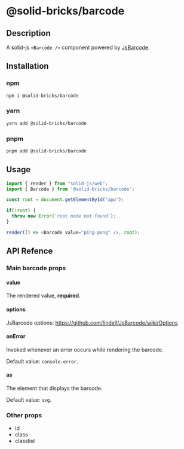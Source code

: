 # @solid-bricks/barcode

## Description

A solid-js `<Barcode />` component powered by [JsBarcode](https://github.com/lindell/JsBarcode).

## Installation

### npm

```bash
npm i @solid-bricks/barcode
```

### yarn

```bash
yarn add @solid-bricks/barcode
```

### pnpm

```bash
pnpm add @solid-bricks/barcode
```

## Usage

```ts
import { render } from "solid-js/web";
import { Barcode } from '@solid-bricks/barcode';

const root = document.getElementById("app");

if(!root) {
  throw new Error('root node not found');
}

render(() => <Barcode value="ping-pong" />, root);
```

## API Refence

### Main barcode props

#### value

The rendered value, **required**.

#### options

JsBarcode options:  https://github.com/lindell/JsBarcode/wiki/Options


#### onError

Invoked whenever an error occurs while rendering the barcode.

Default value: `console.error`.


#### as

The element that displays the barcode.

Default value: `svg`.

### Other props

- id
- class
- classlist
